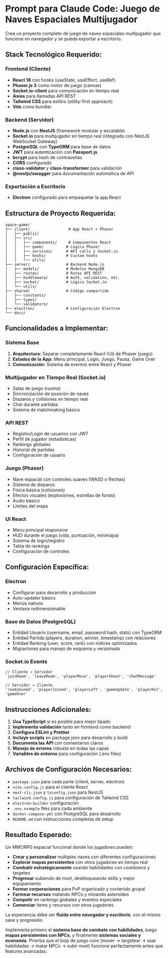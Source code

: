 # Prompt para Claude Code: Juego de Naves Espaciales Multijugador

Crea un proyecto completo de juego de naves espaciales multijugador que funcione en navegador y se pueda exportar a escritorio. 

## Stack Tecnológico Requerido:

### Frontend (Cliente)
- **React 18** con hooks (useState, useEffect, useRef)
- **Phaser.js 3** como motor de juego (canvas)
- **Socket.io-client** para comunicación en tiempo real
- **Axios** para llamadas API REST
- **Tailwind CSS** para estilos (utility-first approach)
- **Vite** como bundler

### Backend (Servidor)
- **Node.js** con **NestJS** (framework modular y escalable)
- **Socket.io** para multijugador en tiempo real (integrado con NestJS WebSocket Gateway)
- **PostgreSQL** con **TypeORM** para base de datos
- **JWT** para autenticación con **Passport.js**
- **bcrypt** para hash de contraseñas
- **CORS** configurado
- **class-validator** y **class-transformer** para validación
- **@nestjs/swagger** para documentación automática de API

### Exportación a Escritorio
- **Electron** configurado para empaquetar la app React

## Estructura de Proyecto Requerida:

```
space-game/
├── client/                 # App React + Phaser
│   ├── public/
│   ├── src/
│   │   ├── components/     # Componentes React
│   │   ├── game/          # Lógica Phaser
│   │   ├── services/      # API calls y Socket.io
│   │   ├── hooks/         # Custom hooks
│   │   └── utils/
├── server/                # Backend Node.js
│   ├── models/            # Modelos MongoDB
│   ├── routes/            # Rutas API REST
│   ├── middleware/        # Auth, validation, etc.
│   ├── socket/            # Lógica Socket.io
│   └── utils/
├── shared/                # Código compartido
│   ├── constants/
│   ├── types/
│   └── validators/
├── electron/              # Configuración Electron
└── docs/
```

## Funcionalidades a Implementar:

### Sistema Base
1. **Arquitectura:** Separar completamente React (UI) de Phaser (juego)
2. **Estados de la App:** Menu principal, Login, Juego, Pausa, Game Over
3. **Comunicación:** Sistema de eventos entre React y Phaser

### Multijugador en Tiempo Real (Socket.io)
- Salas de juego (rooms)
- Sincronización de posición de naves
- Disparos y colisiones en tiempo real
- Chat durante partidas
- Sistema de matchmaking básico

### API REST
- Registro/Login de usuarios con JWT
- Perfil de jugador (estadísticas)
- Rankings globales
- Historial de partidas
- Configuración de usuario

### Juego (Phaser)
- Nave espacial con controles suaves (WASD o flechas)
- Sistema de disparos
- Física básica (colisiones)
- Efectos visuales (explosiones, estrellas de fondo)
- Audio básico
- Límites del mapa

### UI React
- Menu principal responsive
- HUD durante el juego (vida, puntuación, minimapa)
- Sistema de login/registro
- Tabla de rankings
- Configuración de controles

## Configuración Específica:

### Electron
- Configurar para desarrollo y producción
- Auto-updater básico
- Menús nativos
- Ventana redimensionable

### Base de Datos (PostgreSQL)
- Entidad Usuario (username, email, password hash, stats) con TypeORM
- Entidad Partida (players, duration, winner, timestamp) con relaciones
- Entidad Ranking (user, score, rank) con índices optimizados
- Migraciones para manejo de esquema y versionado

### Socket.io Events
```
// Cliente → Servidor
'joinRoom', 'leaveRoom', 'playerMove', 'playerShoot', 'chatMessage'

// Servidor → Cliente  
'roomJoined', 'playerJoined', 'playerLeft', 'gameUpdate', 'playerHit', 'gameOver'
```

## Instrucciones Adicionales:

1. **Usa TypeScript** si es posible para mejor tipado
2. **Implementa validación** tanto en frontend como backend
3. **Configura ESLint y Prettier**
4. **Incluye scripts** en package.json para desarrollo y build
5. **Documenta las API** con comentarios claros
6. **Manejo de errores** robusto en todas las capas
7. **Variables de entorno** para configuración (.env files)

## Archivos de Configuración Necesarios:

- `package.json` para cada parte (client, server, electron)
- `vite.config.js` para el cliente React
- `nest-cli.json` y `tsconfig.json` para NestJS
- `tailwind.config.js` para configuración de Tailwind CSS
- `electron-builder` configuración
- `.env.example` files para cada ambiente
- `docker-compose.yml` con PostgreSQL para desarrollo
- `README.md` con instrucciones completas de setup

## Resultado Esperado:

Un MMORPG espacial funcional donde los jugadores pueden:
- **Crear y personalizar** múltiples naves con diferentes configuraciones
- **Explorar mapas persistentes** con otros jugadores en tiempo real
- **Combatir estratégicamente** usando habilidades con cooldowns y targeteo
- **Progresar** subiendo de nivel, desbloqueando skills y mejor equipamiento
- **Formar corporaciones** para PvP organizado y contenido grupal
- **Farmear recursos** matando NPCs y minando asteroides
- **Competir** en rankings globales y eventos especiales
- **Comerciar** items y recursos con otros jugadores

La experiencia debe ser **fluida entre navegador y escritorio**, con el mismo save y progresión.

Implementa primero el **sistema base de combate con habilidades**, luego **mapas persistentes con NPCs**, y finalmente **sistemas sociales y economía**. Prioriza que el loop de juego core (mover → targetear → usar habilidades → matar NPCs → subir nivel) funcione perfectamente antes que features avanzadas.